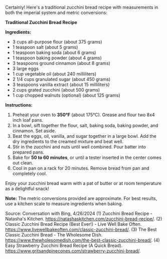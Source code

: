 [1]: https://natashaskitchen.com/zucchini-bread-recipe/ ""
[2]: https://www.livewellbakeoften.com/classic-zucchini-bread/ ""
[3]: https://www.thewholesomedish.com/the-best-classic-zucchini-bread/ ""
[4]: https://www.gritsandpinecones.com/strawberry-zucchini-bread/ ""

Certainly! Here's a traditional zucchini bread recipe with measurements in both the imperial system and metric conversions:

**Traditional Zucchini Bread Recipe**

**Ingredients:**
- 3 cups all-purpose flour (about 375 grams)
- 1 teaspoon salt (about 5 grams)
- 1 teaspoon baking soda (about 6 grams)
- 1 teaspoon baking powder (about 4 grams)
- 3 teaspoons ground cinnamon (about 8 grams)
- 3 large eggs
- 1 cup vegetable oil (about 240 milliliters)
- 2 1/4 cups granulated sugar (about 450 grams)
- 3 teaspoons vanilla extract (about 15 milliliters)
- 2 cups grated zucchini (about 500 grams)
- 1 cup chopped walnuts (optional) (about 125 grams)

**Instructions:**

1. Preheat your oven to **350°F** (about 175°C). Grease and flour two 8x4 inch loaf pans.
2. In a bowl, sift together the flour, salt, baking soda, baking powder, and cinnamon. Set aside.
3. Beat the eggs, oil, vanilla, and sugar together in a large bowl. Add the dry ingredients to the creamed mixture and beat well.
4. Stir in the zucchini and nuts until well combined. Pour batter into prepared pans.
5. Bake for **50 to 60 minutes**, or until a tester inserted in the center comes out clean.
6. Cool in pan on a rack for 20 minutes. Remove bread from pan and completely cool.

Enjoy your zucchini bread warm with a pat of butter or at room temperature as a delightful snack!

**Note:** The metric conversions provided are approximate. For best results, use a kitchen scale to measure ingredients when baking.

Source: Conversation with Bing, 4/26/2024
(1) Zucchini Bread Recipe - Natasha's Kitchen. https://natashaskitchen.com/zucchini-bread-recipe/.
(2) Classic Zucchini Bread Recipe (Best Ever!) - Live Well Bake Often. https://www.livewellbakeoften.com/classic-zucchini-bread/.
(3) The Best Classic Zucchini Bread - The Wholesome Dish. https://www.thewholesomedish.com/the-best-classic-zucchini-bread/.
(4) Easy Strawberry Zucchini Bread Recipe (A Quick Bread). https://www.gritsandpinecones.com/strawberry-zucchini-bread/.